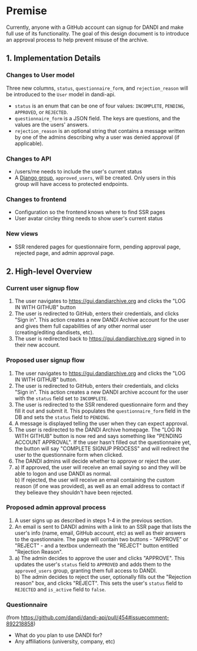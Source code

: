 # Premise
Currently, anyone with a GitHub account can signup for DANDI and make full use of its functionality. The goal of this design document is to introduce an
approval process to help prevent misuse of the archive.

## 1. Implementation Details
### Changes to User model
Three new columns, `status`, `questionnaire_form`, and `rejection_reason` will be introduced to the `User` model in dandi-api.
- `status` is an enum that can be one of four values: `INCOMPLETE`, `PENDING`, `APPROVED`, or `REJECTED`.
- `questionnaire_form` is a JSON field. The keys are questions, and the values are the users' answers.
- `rejection_reason` is an optional string that contains a message written by one of the admins describing why a user was denied approval (if applicable).

### Changes to API
- /users/me needs to include the user's current status
- A [Django group](https://docs.djangoproject.com/en/3.2/topics/auth/default/#groups), `approved_users`, will be created. Only users in this group will have access to protected endpoints.

### Changes to frontend
- Configuration so the frontend knows where to find SSR pages
- User avatar circley thing needs to show user's current status

### New views
- SSR rendered pages for questionnaire form, pending approval page, rejected page, and admin approval page.

## 2. High-level Overview
### Current user signup flow
1) The user navigates to https://gui.dandiarchive.org and clicks the "LOG IN WITH GITHUB" button
2) The user is redirected to GitHub, enters their credentials, and clicks "Sign in". This action creates a new DANDI Archive account for the user and gives
them full capabilities of any other normal user (creating/editing dandisets, etc).
3) The user is redirected back to https://gui.dandiarchive.org signed in to their new account.

### Proposed user signup flow
1) The user navigates to https://gui.dandiarchive.org and clicks the "LOG IN WITH GITHUB" button.
2) The user is redirected to GitHub, enters their credentials, and clicks "Sign in". This action creates a new DANDI archive account for the user with the `status` field set to `INCOMPLETE`.
3) The user is redirected to the SSR rendered questionnaire form and they fill it out and submit it. This populates the `questionnaire_form` field in the DB and sets the `status` field to `PENDING`.
4) A message is displayed telling the user when they can expect approval.
5) The user is redirected to the DANDI Archive homepage. The "LOG IN WITH GITHUB" button is now red and says something like "PENDING ACCOUNT APPROVAL". If the
user hasn't filled out the questionnaire yet, the button will say "COMPLETE SIGNUP PROCESS" and will redirect the user to the questionnaire form when clicked.
6) The DANDI admins will decide whether to approve or reject the user.
7) a) If approved, the user will receive an email saying so and they will be able to logon and use DANDI as normal.
   <br>
   b) If rejected, the user will receive an email containing the custom reason (if one was provided), as well as an email address to contact if they belieave
   they shouldn't have been rejected.


### Proposed admin approval process
1) A user signs up as described in steps 1-4 in the previous section.
2) An email is sent to DANDI admins with a link to an SSR page that lists the user's info (name, email, GitHub account, etc) as well as their answers to the questionnaire. The page will contain two buttons - "APPROVE" or "REJECT" - and a textbox underneath the "REJECT" button entitled "Rejection Reason".
3)
    a) The admin decides to approve the user and clicks "APPROVE". This updates the user's `status` field to `APPROVED` and adds them to the `approved_users` group, granting them full access to DANDI.
    <br>
    b) The admin decides to reject the user, optionally fills out the "Rejection reason" box, and clicks "REJECT". This sets the user's `status` field to `REJECTED` and `is_active` field to `false`.

### Questionnaire
(from https://github.com/dandi/dandi-api/pull/454#issuecomment-892218858)
- What do you plan to use DANDI for?
- Any affiliations (university, company, etc)
